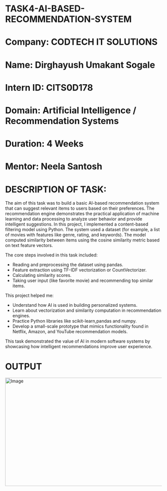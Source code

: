 # TASK4-AI-BASED-RECOMMENDATION-SYSTEM

# Company: CODTECH IT SOLUTIONS

# Name: Dirghayush Umakant Sogale

# Intern ID: CITS0D178

# Domain: Artificial Intelligence / Recommendation Systems

# Duration: 4 Weeks

# Mentor: Neela Santosh

# DESCRIPTION OF TASK:

The aim of this task was to build a basic AI-based recommendation system that can suggest relevant items to users based on their preferences. The recommendation engine demonstrates the practical application of machine learning and data processing to analyze user behavior and provide intelligent suggestions.
In this project, I implemented a content-based filtering model using Python. The system used a dataset (for example, a list of movies with features like genre, rating, and keywords). The model computed similarity between items using the cosine similarity metric based on text feature vectors.

The core steps involved in this task included:

* Reading and preprocessing the dataset using pandas.
* Feature extraction using TF-IDF vectorization or CountVectorizer.
* Calculating similarity scores.
* Taking user input (like favorite movie) and recommending top similar items.

This project helped me:

* Understand how AI is used in building personalized systems.
* Learn about vectorization and similarity computation in recommendation engines.
* Practice Python libraries like scikit-learn,pandas and numpy.
* Develop a small-scale prototype that mimics functionality found in Netflix, Amazon, and YouTube recommendation models.

This task demonstrated the value of AI in modern software systems by showcasing how intelligent recommendations improve user experience.


# OUTPUT
<img width="508" height="348" alt="Image" src="https://github.com/user-attachments/assets/ebbae52e-a053-45ab-89f9-9588bad0e435" />








